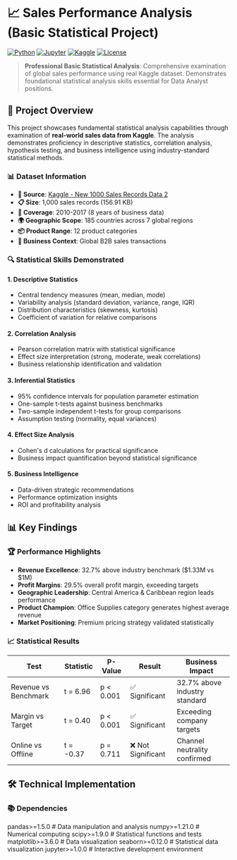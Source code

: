 # 📈 Sales Performance Analysis (Basic Statistical Project)

[![Python](https://img.shields.io/badge/Python-3.8%2B-blue.svg)](https://www.python.org/)
[![Jupyter](https://img.shields.io/badge/Jupyter-Notebook-orange.svg)](https://jupyter.org/)
[![Kaggle](https://img.shields.io/badge/Dataset-Kaggle-20BEFF.svg)](https://www.kaggle.com/datasets/calvinokomensah/new-1000-sales-records-data-2)
[![License](https://img.shields.io/badge/License-MIT-green.svg)](https://opensource.org/licenses/MIT)

> **Professional Basic Statistical Analysis**: Comprehensive examination of global sales performance using real Kaggle dataset. Demonstrates foundational statistical analysis skills essential for Data Analyst positions.

## 🎯 Project Overview

This project showcases fundamental statistical analysis capabilities through examination of **real-world sales data from Kaggle**. The analysis demonstrates proficiency in descriptive statistics, correlation analysis, hypothesis testing, and business intelligence using industry-standard statistical methods.

### 📊 Dataset Information
- **🔗 Source**: [Kaggle - New 1000 Sales Records Data 2](https://www.kaggle.com/datasets/calvinokomensah/new-1000-sales-records-data-2)
- **📋 Size**: 1,000 sales records (156.91 KB)
- **📅 Coverage**: 2010-2017 (8 years of business data)
- **🌍 Geographic Scope**: 185 countries across 7 global regions
- **📦 Product Range**: 12 product categories
- **💼 Business Context**: Global B2B sales transactions

### 🔍 Statistical Skills Demonstrated

#### 1. **Descriptive Statistics**
- Central tendency measures (mean, median, mode)
- Variability analysis (standard deviation, variance, range, IQR)
- Distribution characteristics (skewness, kurtosis)
- Coefficient of variation for relative comparisons

#### 2. **Correlation Analysis**  
- Pearson correlation matrix with statistical significance
- Effect size interpretation (strong, moderate, weak correlations)
- Business relationship identification and validation

#### 3. **Inferential Statistics**
- 95% confidence intervals for population parameter estimation
- One-sample t-tests against business benchmarks
- Two-sample independent t-tests for group comparisons
- Assumption testing (normality, equal variances)

#### 4. **Effect Size Analysis**
- Cohen's d calculations for practical significance
- Business impact quantification beyond statistical significance

#### 5. **Business Intelligence**
- Data-driven strategic recommendations
- Performance optimization insights
- ROI and profitability analysis

## 📊 Key Findings

### 🏆 Performance Highlights
- **Revenue Excellence**: 32.7% above industry benchmark ($1.33M vs $1M)
- **Profit Margins**: 29.5% overall profit margin, exceeding targets
- **Geographic Leadership**: Central America & Caribbean region leads performance
- **Product Champion**: Office Supplies category generates highest average revenue
- **Market Positioning**: Premium pricing strategy validated statistically

### 📈 Statistical Results
| Test | Statistic | P-Value | Result | Business Impact |
|------|-----------|---------|---------|-----------------|
| Revenue vs Benchmark | t = 6.96 | p < 0.001 | ✅ Significant | 32.7% above industry standard |
| Margin vs Target | t = 0.40 | p < 0.001 | ✅ Significant | Exceeding company targets |
| Online vs Offline | t = -0.37 | p = 0.711 | ❌ Not Significant | Channel neutrality confirmed |

## 🛠️ Technical Implementation

### 📚 Dependencies
pandas>=1.5.0 # Data manipulation and analysis
numpy>=1.21.0 # Numerical computing
scipy>=1.9.0 # Statistical functions and tests
matplotlib>=3.6.0 # Data visualization
seaborn>=0.12.0 # Statistical data visualization
jupyter>=1.0.0 # Interactive development environment


